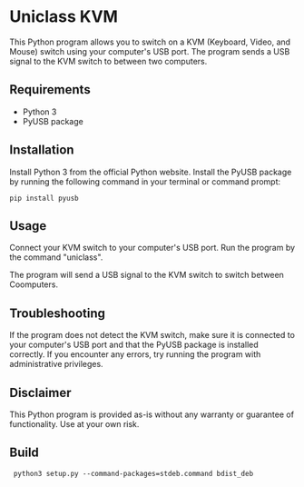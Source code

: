 # Uniclass KVM

This Python program allows you to switch on a KVM (Keyboard, Video, and Mouse) switch using your computer's USB port.
The program sends a USB signal to the KVM switch to between two computers.

## Requirements

- Python 3
- PyUSB package

## Installation

Install Python 3 from the official Python website.
Install the PyUSB package by running the following command in your terminal or command prompt:

```
pip install pyusb
```

## Usage

Connect your KVM switch to your computer's USB port.
Run the program by the command "uniclass".

The program will send a USB signal to the KVM switch to switch between Coomputers.

## Troubleshooting

If the program does not detect the KVM switch, make sure it is connected to your computer's USB port and that the PyUSB package is installed correctly.
If you encounter any errors, try running the program with administrative privileges.

## Disclaimer

This Python program is provided as-is without any warranty or guarantee of functionality. Use at your own risk.

## Build

` python3 setup.py --command-packages=stdeb.command bdist_deb`
